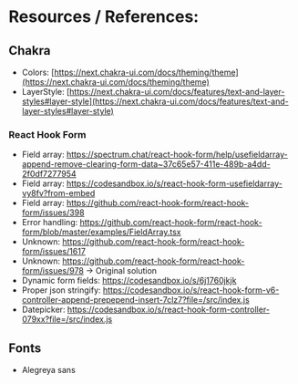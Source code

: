 # Resources / References:

## Chakra

- Colors: [https://next.chakra-ui.com/docs/theming/theme](https://next.chakra-ui.com/docs/theming/theme)
- LayerStyle: [https://next.chakra-ui.com/docs/features/text-and-layer-styles#layer-style](https://next.chakra-ui.com/docs/features/text-and-layer-styles#layer-style)

### React Hook Form

- Field array: https://spectrum.chat/react-hook-form/help/usefieldarray-append-remove-clearing-form-data~37c65e57-411e-489b-a4dd-2f0df7277954
- Field array: https://codesandbox.io/s/react-hook-form-usefieldarray-vy8fv?from-embed
- Field array: https://github.com/react-hook-form/react-hook-form/issues/398
- Error handling: https://github.com/react-hook-form/react-hook-form/blob/master/examples/FieldArray.tsx
- Unknown: https://github.com/react-hook-form/react-hook-form/issues/1617
- Unknown: https://github.com/react-hook-form/react-hook-form/issues/978 -> Original solution
- Dynamic form fields: https://codesandbox.io/s/6j1760jkjk
- Proper json stringify: https://codesandbox.io/s/react-hook-form-v6-controller-append-prepepend-insert-7clz7?file=/src/index.js
- Datepicker: https://codesandbox.io/s/react-hook-form-controller-079xx?file=/src/index.js


## Fonts

- Alegreya sans